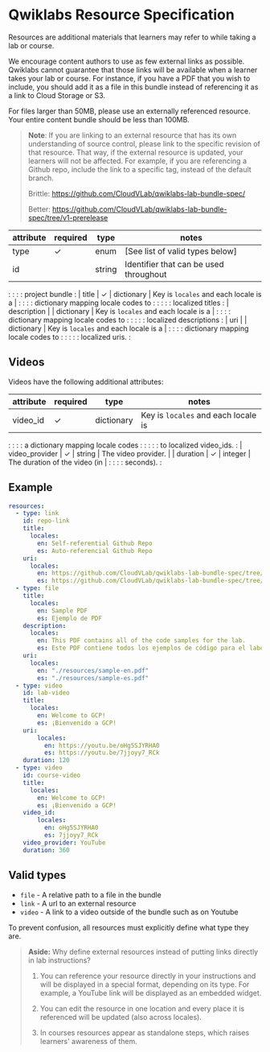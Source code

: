 # Qwiklabs Resource Specification

Resources are additional materials that learners may refer to while taking a lab
or course.

We encourage content authors to use as few external links as possible. Qwiklabs
cannot guarantee that those links will be available when a learner takes your
lab or course. For instance, if you have a PDF that you wish to include, you
should add it as a file in this bundle instead of referencing it as a link to
Cloud Storage or S3.

For files larger than 50MB, please use an externally referenced resource. Your
entire content bundle should be less than 100MB.

> **Note**: If you are linking to an external resource that has its own
> understanding of source control, please link to the specific revision of that
> resource. That way, if the external resource is updated, your learners will
> not be affected. For example, if you are referencing a Github repo, include
> the link to a specific tag, instead of the default branch.
>
> Brittle: <https://github.com/CloudVLab/qwiklabs-lab-bundle-spec/>
>
> Better:
> <https://github.com/CloudVLab/qwiklabs-lab-bundle-spec/tree/v1-prerelease>

| attribute   | required | type       | notes                                  |
| ----------- | -------- | ---------- | -------------------------------------- |
| type        | ✓        | enum       | [See list of valid types below]        |
| id          |          | string     | Identifier that can be used throughout |
:             :          :            : project bundle                         :
| title       | ✓        | dictionary | Key is `locales` and each locale is a  |
:             :          :            : dictionary mapping locale codes to     :
:             :          :            : localized titles                       :
| description |          | dictionary | Key is `locales` and each locale is a  |
:             :          :            : dictionary mapping locale codes to     :
:             :          :            : localized descriptions                 :
| uri         |          | dictionary | Key is `locales` and each locale is a  |
:             :          :            : dictionary mapping locale codes to     :
:             :          :            : localized uris.                        :

## Videos

Videos have the following additional attributes:

| attribute      | required | type       | notes                               |
| -------------- | -------- | ---------- | ----------------------------------- |
| video_id       | ✓        | dictionary | Key is `locales` and each locale is |
:                :          :            : a dictionary mapping locale codes   :
:                :          :            : to localized video_ids.             :
| video_provider | ✓        | string     | The video provider.                 |
| duration       | ✓        | integer    | The duration of the video (in       |
:                :          :            : seconds).                           :

## Example

```yaml
resources:
  - type: link
    id: repo-link
    title:
      locales:
        en: Self-referential Github Repo
        es: Auto-referencial Github Repo
    uri:
      locales:
        en: https://github.com/CloudVLab/qwiklabs-lab-bundle-spec/tree/v1-prerelease
        es: https://github.com/CloudVLab/qwiklabs-lab-bundle-spec/tree/v1-prerelease
  - type: file
    title:
      locales:
        en: Sample PDF
        es: Ejemplo de PDF
    description:
      locales:
        en: This PDF contains all of the code samples for the lab.
        es: Este PDF contiene todos los ejemplos de código para el laboratorio.
    uri:
      locales:
        en: "./resources/sample-en.pdf"
        es: "./resources/sample-es.pdf"
  - type: video
    id: lab-video
    title:
      locales:
        en: Welcome to GCP!
        es: ¡Bienvenido a GCP!
    uri:
        locales:
          en: https://youtu.be/oHg5SJYRHA0
          es: https://youtu.be/7jjoyy7_RCk
    duration: 120
  - type: video
    id: course-video
    title:
      locales:
        en: Welcome to GCP!
        es: ¡Bienvenido a GCP!
    video_id:
        locales:
          en: oHg5SJYRHA0
          es: 7jjoyy7_RCk
    video_provider: YouTube
    duration: 360
```

## Valid types

-   `file` - A relative path to a file in the bundle
-   `link` - A url to an external resource
-   `video` - A link to a video outside of the bundle such as on Youtube

To prevent confusion, all resources must explicitly define what type they are.

> **Aside:** Why define external resources instead of putting links directly in
> lab instructions?
>
> 1.  You can reference your resource directly in your instructions and will be
>     displayed in a special format, depending on its type. For example, a
>     YouTube link will be displayed as an embedded widget.
>
> 2.  You can edit the resource in one location and every place it is referenced
>     will be updated (also across locales).
>
> 3.  In courses resources appear as standalone steps, which raises learners'
>     awareness of them.
